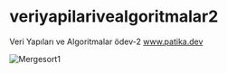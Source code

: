 # veriyapilarivealgoritmalar2
Veri Yapıları ve Algoritmalar ödev-2
www.patika.dev



![Mergesort1](https://user-images.githubusercontent.com/110769765/220645856-baa7305a-19a1-4007-9d3d-ee3e4b8fe3fd.png)
